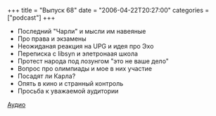 +++
title = "Выпуск 68"
date = "2006-04-22T20:27:00"
categories = ["podcast"]
+++


- Последний "Чарли" и мысли им навеяные
- Про права и экзамены
- Неожиданая реакция на UPG и идея про Эхо
- Переписка с libsyn и элетронаая школа
- Протест народа под лозунгом "это не ваше дело"
- Вопрос про олимпиады и мое в них участие
- Посадят ли Карла?
- Опять в кино и странный контроль
- Просьба к уважаемой аудитории

[Аудио](https://podcast.umputun.com/media/ump_podcast68.mp3)
<audio src="https://podcast.umputun.com/media/ump_podcast68.mp3" preload="none">